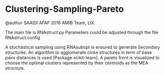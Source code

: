 # Clustering-Sampling-Pareto
@author SAAIDI AFAF 2016 AMIB Team, LIX.

The main file is RNAstruct.py
Parameters could be adjusted through the file RNAstruct.config

A stochastical sampling using RNAsubopt is ensured to generate Secondary structures.
An algorithm to agglomerate close structures in term of base pairs distances is used [Package scikit-learn].
A pareto front is visualized to choose the optimal clusters represented by their centroids as the MEA structure.
